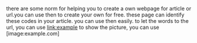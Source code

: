 there are some norm for helping you to create a own webpage for article or url.you can use then to create your own for free.
these page can identify these codes in your article. you can use then easily.
to let the words to the url, you can use [link:example](example.com)
to show the picture, you can use [image:example.com]
